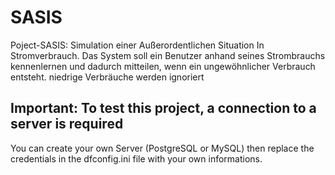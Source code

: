 # SASIS
Poject-SASIS: Simulation einer Außerordentlichen Situation In Stromverbrauch. Das System soll ein Benutzer anhand seines Strombrauchs kennenlernen und dadurch mitteilen, wenn ein ungewöhnlicher Verbrauch entsteht. niedrige Verbräuche werden ignoriert 

## Important: To test this project, a connection to a server is required
You can create your own Server (PostgreSQL or MySQL) then replace the credentials in the dfconfig.ini file with your own informations.
